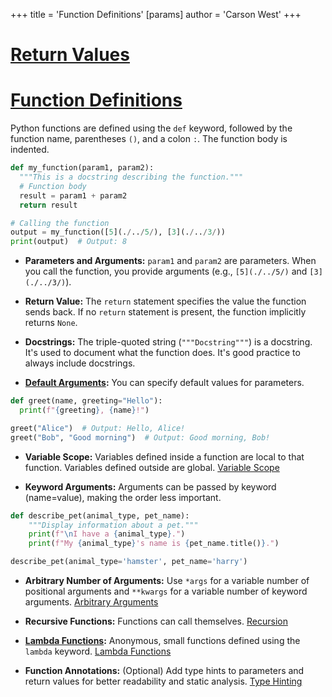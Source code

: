 +++
 title = 'Function Definitions'
[params]
	author = 'Carson West'
+++
# [Return Values](./../return-values/)
# [Function Definitions](./../function-definitions/) 
Python functions are defined using the `def` keyword, followed by the function name, parentheses `()`, and a colon `:`.  The function body is indented.

```python
def my_function(param1, param2):
  """This is a docstring describing the function."""
  # Function body
  result = param1 + param2
  return result

# Calling the function
output = my_function([5](./../5/), [3](./../3/)) 
print(output)  # Output: 8
```

* **Parameters and Arguments:**  `param1` and `param2` are parameters.  When you call the function, you provide arguments (e.g., `[5](./../5/)` and `[3](./../3/)`).

* **Return Value:** The `return` statement specifies the value the function sends back.  If no `return` statement is present, the function implicitly returns `None`.

* **Docstrings:** The triple-quoted string (`"""Docstring"""`) is a docstring. It's used to document what the function does.  It's good practice to always include docstrings.

* **[Default Arguments](./../default-arguments/):** You can specify default values for parameters.

```python
def greet(name, greeting="Hello"):
  print(f"{greeting}, {name}!")

greet("Alice")  # Output: Hello, Alice!
greet("Bob", "Good morning")  # Output: Good morning, Bob!
```

* **Variable Scope:** Variables defined inside a function are local to that function.  Variables defined outside are global. [Variable Scope](./../variable-scope/)

* **Keyword Arguments:** Arguments can be passed by keyword (name=value), making the order less important.

```python
def describe_pet(animal_type, pet_name):
    """Display information about a pet."""
    print(f"\nI have a {animal_type}.")
    print(f"My {animal_type}'s name is {pet_name.title()}.")

describe_pet(animal_type='hamster', pet_name='harry')
```

* **Arbitrary Number of Arguments:** Use `*args` for a variable number of positional arguments and `**kwargs` for a variable number of keyword arguments. [Arbitrary Arguments](./../arbitrary-arguments/)

* **Recursive Functions:**  Functions can call themselves. [Recursion](./../recursion/)

* **[Lambda Functions](./../lambda-functions/):**  Anonymous, small functions defined using the `lambda` keyword. [Lambda Functions](./../lambda-functions/)

* **Function Annotations:**  (Optional) Add type hints to parameters and return values for better readability and static analysis.  [Type Hinting](./../type-hinting/)


